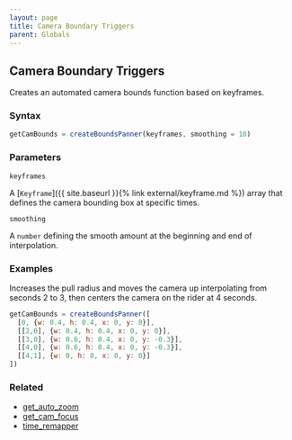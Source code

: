 ```yaml
---
layout: page
title: Camera Boundary Triggers
parent: Globals
---
```


## Camera Boundary Triggers

Creates an automated camera bounds function based on keyframes.

### Syntax

```js
getCamBounds = createBoundsPanner(keyframes, smoothing = 10)
```

### Parameters

`keyframes`

A [`Keyframe`]({{ site.baseurl }}{% link external/keyframe.md %}) array that defines the camera bounding box at specific times.

`smoothing`

A `number` defining the smooth amount at the beginning and end of interpolation.

### Examples

Increases the pull radius and moves the camera up interpolating from seconds 2 to 3, then centers the camera on the rider at 4 seconds.

```js
getCamBounds = createBoundsPanner([
  [0, {w: 0.4, h: 0.4, x: 0, y: 0}],
  [[2,0], {w: 0.4, h: 0.4, x: 0, y: 0}],
  [[3,0], {w: 0.6, h: 0.4, x: 0, y: -0.3}],
  [[4,0], {w: 0.6, h: 0.4, x: 0, y: -0.3}],
  [[4,1], {w: 0, h: 0, x: 0, y: 0}]
])
```

### Related

- [get_auto_zoom](./get_auto_zoom.md)
- [get_cam_focus](./get_cam_focus.md)
- [time_remapper](./time_remapper.md)
